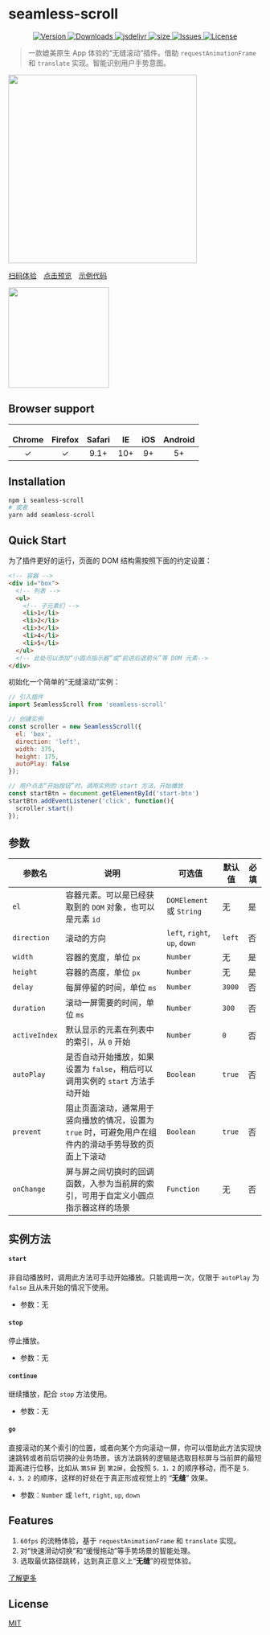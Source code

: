 # seamless-scroll

<p align="center">
  <a href="https://www.npmjs.com/package/seamless-scroll">
    <img src="https://img.shields.io/npm/v/seamless-scroll.svg" alt="Version">
  </a>
  <a href="https://npmcharts.com/compare/seamless-scroll?minimal=true">
    <img src="https://img.shields.io/npm/dm/seamless-scroll.svg" alt="Downloads">
  </a>
  <a href="https://www.jsdelivr.com/package/npm/seamless-scroll">
    <img src="https://data.jsdelivr.com/v1/package/npm/seamless-scroll/badge?style=rounded" alt="jsdelivr">
  </a>
  <a href="https://www.jsdelivr.com/package/npm/seamless-scroll">
    <img src="http://img.badgesize.io/https://cdn.jsdelivr.net/npm/seamless-scroll/lib/seamless-scroll.min.js?compression=gzip" alt="size">
  </a>
  <a href="https://github.com/HaoChuan9421/seamless-scroll/issues">
    <img src="https://img.shields.io/github/issues-closed/haochuan9421/seamless-scroll.svg" alt="Issues">
  </a>
  <a href="https://github.com/HaoChuan9421/seamless-scroll/blob/master/LICENSE">
    <img src="https://img.shields.io/npm/l/seamless-scroll.svg" alt="License">
  </a>
</p>

> 一款媲美原生 App 体验的“无缝滚动”插件。借助 `requestAnimationFrame` 和 `translate` 实现。智能识别用户手势意图。

<img src="https://github.com/HaoChuan9421/seamless-scroll/raw/master/assets/demo.gif" width="375" />

[扫码体验](https://github.com/HaoChuan9421/seamless-scroll/raw/master/assets/qrcode.png)&emsp;[点击预览](https://haochuan9421.github.io/seamless-scroll-demo/)&emsp;[示例代码](https://github.com/HaoChuan9421/seamless-scroll-demo/)

<img src="https://github.com/HaoChuan9421/seamless-scroll/raw/master/assets/qrcode.png" width="200" />

## Browser support

| <img src="https://github.com/HaoChuan9421/seamless-scroll/raw/master/assets/chrome.png" width="16px" height="16px" /></br>Chrome | <img src="https://github.com/HaoChuan9421/seamless-scroll/raw/master/assets/firefox.png" width="16px" height="16px" /></br>Firefox | <img src="https://github.com/HaoChuan9421/seamless-scroll/raw/master/assets/safari.png" width="16px" height="16px" /></br>Safari |<img src="https://github.com/HaoChuan9421/seamless-scroll/raw/master/assets/ie.png" width="16px" height="16px" /></br>IE | <img src="https://github.com/HaoChuan9421/seamless-scroll/raw/master/assets/ios.png" width="16px" height="16px" /></br>iOS | <img src="https://github.com/HaoChuan9421/seamless-scroll/raw/master/assets/android.png" width="16px" height="16px" /></br>Android |
|:---------:|:---------:|:---------:|:---------:|:---------:|:---------:|
| &check; | &check; | 9.1+ | 10+ | 9+| 5+

## Installation

```bash
npm i seamless-scroll
# 或者
yarn add seamless-scroll
```

## Quick Start

为了插件更好的运行，页面的 DOM 结构需按照下面的约定设置：
```html
<!-- 容器 -->
<div id="box">
  <!-- 列表 -->
  <ul>
    <!-- 子元素们 -->
    <li>1</li>
    <li>2</li>
    <li>3</li>
    <li>4</li>
    <li>5</li>
  </ul>
  <!-- 此处可以添加“小圆点指示器”或“前进后退箭头”等 DOM 元素-->
</div>
```

初始化一个简单的“无缝滚动”实例：

```js
// 引入插件
import SeamlessScroll from 'seamless-scroll'

// 创建实例
const scroller = new SeamlessScroll({
  el: 'box',
  direction: 'left',
  width: 375,
  height: 175,
  autoPlay: false
});

// 用户点击“开始按钮”时，调用实例的 start 方法，开始播放
const startBtn = document.getElementById('start-btn')
startBtn.addEventListener('click', function(){
  scroller.start()
});
```
## 参数

参数名 | 说明 | 可选值 | 默认值 | 必填
-- | -- | -- | -- | -- 
`el` | 容器元素。可以是已经获取到的 `DOM` 对象，也可以是元素 `id` | `DOMElement` 或 `String` | 无 | 是
`direction` | 滚动的方向 | `left`, `right`, `up`, `down` | `left` | 否 
`width` | 容器的宽度，单位 `px` | `Number` | 无 | 是 
`height` | 容器的高度，单位 `px` | `Number` | 无 | 是 
`delay` | 每屏停留的时间，单位 `ms` | `Number` | `3000` | 否 
`duration` | 滚动一屏需要的时间，单位 `ms` | `Number` | `300` | 否 
`activeIndex` | 默认显示的元素在列表中的索引，从 `0` 开始 | `Number` | `0` | 否 
`autoPlay` | 是否自动开始播放，如果设置为 `false`，稍后可以调用实例的 `start` 方法手动开始 | `Boolean` | `true` | 否 
`prevent` | 阻止页面滚动，通常用于竖向播放的情况，设置为 `true` 时，可避免用户在组件内的滑动手势导致的页面上下滚动 | `Boolean` | `true` | 否 
`onChange` | 屏与屏之间切换时的回调函数，入参为当前屏的索引，可用于自定义小圆点指示器这样的场景 | `Function` | 无 | 否 



## 实例方法

#### `start`

非自动播放时，调用此方法可手动开始播放。只能调用一次，仅限于 `autoPlay` 为 `false` 且从未开始的情况下使用。

- 参数：无

#### `stop`

停止播放。

- 参数：无

#### `continue`

继续播放，配合 `stop` 方法使用。

- 参数：无

#### `go`

直接滚动的某个索引的位置，或者向某个方向滚动一屏，你可以借助此方法实现快速跳转或者前后切换的业务场景。该方法跳转的逻辑是选取目标屏与当前屏的最短距离进行位移，比如从 `第5屏` 到 `第2屏`，会按照 `5，1，2` 的顺序移动，而不是 `5，4，3，2` 的顺序，这样的好处在于真正形成视觉上的 “**无缝**” 效果。

- 参数：`Number` 或 `left`, `right`, `up`, `down`

## Features

1. `60fps` 的流畅体验，基于 `requestAnimationFrame` 和 `translate` 实现。
2. 对“快速滑动切换”和“缓慢拖动”等手势场景的智能处理。
3. 选取最优路径跳转，达到真正意义上“**无缝**”的视觉体验。

[了解更多](https://github.com/HaoChuan9421/blog/issues/12)

## License

[MIT](https://github.com/HaoChuan9421/vue-ueditor-wrap/blob/master/LICENSE)
